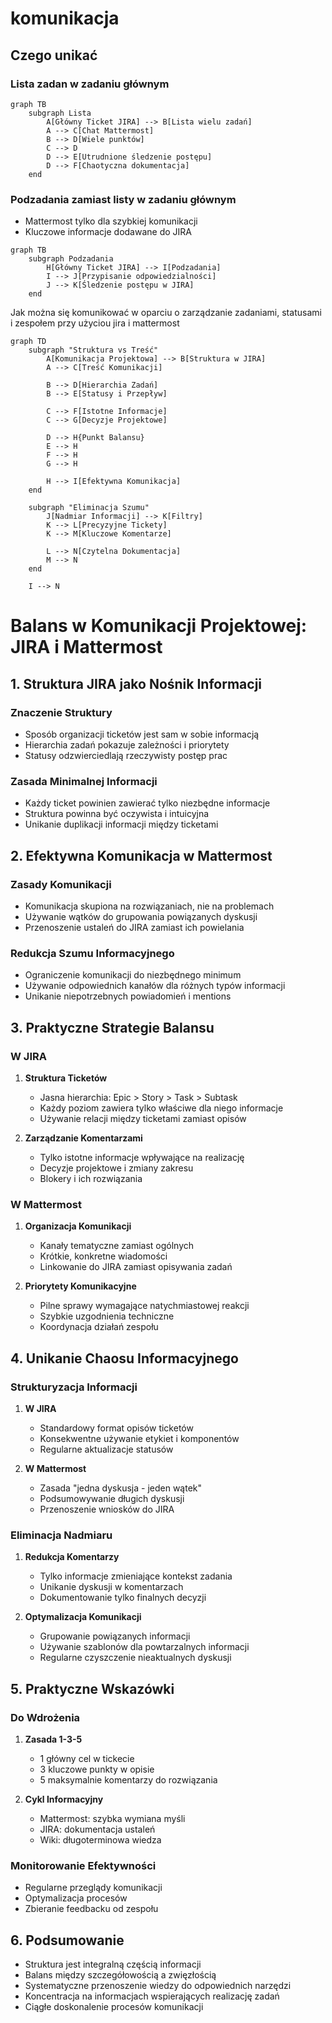 # komunikacja

## Czego unikać

### Lista zadan w zadaniu głównym

```mermaid
graph TB
    subgraph Lista
        A[Główny Ticket JIRA] --> B[Lista wielu zadań]
        A --> C[Chat Mattermost]
        B --> D[Wiele punktów]
        C --> D
        D --> E[Utrudnione śledzenie postępu]
        D --> F[Chaotyczna dokumentacja]        
    end
```

### Podzadania zamiast listy w zadaniu głównym
+ Mattermost tylko dla szybkiej komunikacji
+ Kluczowe informacje dodawane do JIRA
  
```mermaid
graph TB
    subgraph Podzadania
        H[Główny Ticket JIRA] --> I[Podzadania]
        I --> J[Przypisanie odpowiedzialności]
        J --> K[Śledzenie postępu w JIRA]        
    end

```
    
Jak można się komunikować w oparciu o zarządzanie zadaniami, statusami i zespołem przy użyciou jira i mattermost

```mermaid
graph TD
    subgraph "Struktura vs Treść"
        A[Komunikacja Projektowa] --> B[Struktura w JIRA]
        A --> C[Treść Komunikacji]
        
        B --> D[Hierarchia Zadań]
        B --> E[Statusy i Przepływ]
        
        C --> F[Istotne Informacje]
        C --> G[Decyzje Projektowe]
        
        D --> H{Punkt Balansu}
        E --> H
        F --> H
        G --> H
        
        H --> I[Efektywna Komunikacja]
    end
    
    subgraph "Eliminacja Szumu"
        J[Nadmiar Informacji] --> K[Filtry]
        K --> L[Precyzyjne Tickety]
        K --> M[Kluczowe Komentarze]
        
        L --> N[Czytelna Dokumentacja]
        M --> N
    end
    
    I --> N
```

# Balans w Komunikacji Projektowej: JIRA i Mattermost

## 1. Struktura JIRA jako Nośnik Informacji

### Znaczenie Struktury
- Sposób organizacji ticketów jest sam w sobie informacją
- Hierarchia zadań pokazuje zależności i priorytety
- Statusy odzwierciedlają rzeczywisty postęp prac

### Zasada Minimalnej Informacji
- Każdy ticket powinien zawierać tylko niezbędne informacje
- Struktura powinna być oczywista i intuicyjna
- Unikanie duplikacji informacji między ticketami

## 2. Efektywna Komunikacja w Mattermost

### Zasady Komunikacji
- Komunikacja skupiona na rozwiązaniach, nie na problemach
- Używanie wątków do grupowania powiązanych dyskusji
- Przenoszenie ustaleń do JIRA zamiast ich powielania

### Redukcja Szumu Informacyjnego
- Ograniczenie komunikacji do niezbędnego minimum
- Używanie odpowiednich kanałów dla różnych typów informacji
- Unikanie niepotrzebnych powiadomień i mentions

## 3. Praktyczne Strategie Balansu

### W JIRA
1. **Struktura Ticketów**
   - Jasna hierarchia: Epic > Story > Task > Subtask
   - Każdy poziom zawiera tylko właściwe dla niego informacje
   - Używanie relacji między ticketami zamiast opisów

2. **Zarządzanie Komentarzami**
   - Tylko istotne informacje wpływające na realizację
   - Decyzje projektowe i zmiany zakresu
   - Blokery i ich rozwiązania

### W Mattermost
1. **Organizacja Komunikacji**
   - Kanały tematyczne zamiast ogólnych
   - Krótkie, konkretne wiadomości
   - Linkowanie do JIRA zamiast opisywania zadań

2. **Priorytety Komunikacyjne**
   - Pilne sprawy wymagające natychmiastowej reakcji
   - Szybkie uzgodnienia techniczne
   - Koordynacja działań zespołu

## 4. Unikanie Chaosu Informacyjnego

### Strukturyzacja Informacji
1. **W JIRA**
   - Standardowy format opisów ticketów
   - Konsekwentne używanie etykiet i komponentów
   - Regularne aktualizacje statusów

2. **W Mattermost**
   - Zasada "jedna dyskusja - jeden wątek"
   - Podsumowywanie długich dyskusji
   - Przenoszenie wniosków do JIRA

### Eliminacja Nadmiaru
1. **Redukcja Komentarzy**
   - Tylko informacje zmieniające kontekst zadania
   - Unikanie dyskusji w komentarzach
   - Dokumentowanie tylko finalnych decyzji

2. **Optymalizacja Komunikacji**
   - Grupowanie powiązanych informacji
   - Używanie szablonów dla powtarzalnych informacji
   - Regularne czyszczenie nieaktualnych dyskusji

## 5. Praktyczne Wskazówki

### Do Wdrożenia
1. **Zasada 1-3-5**
   - 1 główny cel w tickecie
   - 3 kluczowe punkty w opisie
   - 5 maksymalnie komentarzy do rozwiązania

2. **Cykl Informacyjny**
   - Mattermost: szybka wymiana myśli
   - JIRA: dokumentacja ustaleń
   - Wiki: długoterminowa wiedza

### Monitorowanie Efektywności
- Regularne przeglądy komunikacji
- Optymalizacja procesów
- Zbieranie feedbacku od zespołu

## 6. Podsumowanie
- Struktura jest integralną częścią informacji
- Balans między szczegółowością a zwięzłością
- Systematyczne przenoszenie wiedzy do odpowiednich narzędzi
- Koncentracja na informacjach wspierających realizację zadań
- Ciągłe doskonalenie procesów komunikacji
